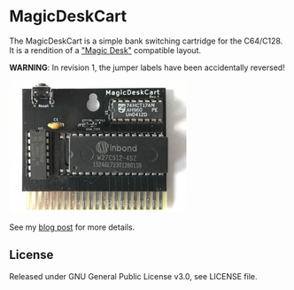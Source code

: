 # MagicDeskCart

The MagicDeskCart is a simple bank switching cartridge for the C64/C128. It is a rendition of a ["Magic Desk"](https://csdb.dk/release/?id=132937) compatible layout.

**WARNING**: In revision 1, the jumper labels have been accidentally reversed!

![MagicDeskCart Rev.1 Front](media/magic-desk-cart-rev1-front.JPG)


See my [blog post](https://www.hackup.net/2019/07/bank-switching-cartridges/) for more details.


## License
Released under GNU General Public License v3.0, see LICENSE file.
